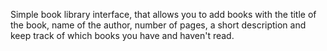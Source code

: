 Simple book library interface, that allows you to add books with the title of the book, name of the author, number of pages, a short description and keep track of which books you have and haven't read. 